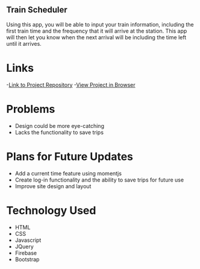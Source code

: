 ## Train Scheduler

Using this app, you will be able to input your train information, including the first train time and the frequency that it will arrive at the station. This app will then let you know when the next arrival will be including the time left until it arrives.

# Links
-[Link to Project Repository](https://github.com/jgraffeo/train-scheduler "Link to project Repo")
-[View Project in Browser](https://jgraffeo.github.io/train-scheduler/ "View app in browser")

# Problems
* Design could be more eye-catching
* Lacks the functionality to save trips

# Plans for Future Updates
* Add a current time feature using momentjs
* Create log-in functionality and the ability to save trips for future use
* Improve site design and layout

# Technology Used
* HTML
* CSS
* Javascript
* JQuery
* Firebase
* Bootstrap
